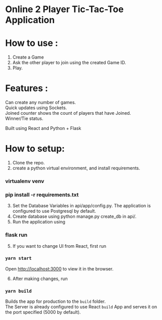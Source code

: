 # Online 2 Player Tic-Tac-Toe Application

# How to use : 
1. Create a Game<br />
2. Ask the other player to join using the created Game ID.<br />
3. Play.<br />

# Features :
Can create any number of games. <br />
Quick updates using Sockets. <br />
Joined counter shows the count of players that have Joined. <br/>
Winner/Tie status.

Built using React and Python + Flask

# How to setup:
1. Clone the repo.<br>
2. create a python virtual environment, and install requirements.
### virtualenv venv
### pip install -r requirements.txt
3. Set the Database Variables in api/app/config.py. The application is configured to use Postgresql by default. <br/>
4. Create database using python manage.py create_db in api/. <br />
5. Run the application using
### flask run 

5. If you want to change UI from React, first run 
### `yarn start`
Open [http://localhost:3000](http://localhost:3000) to view it in the browser.

6. After making changes, run
### `yarn build`

Builds the app for production to the `build` folder.<br />
The Server is already configured to use React `build` App and serves it on the port specified (5000 by default).
